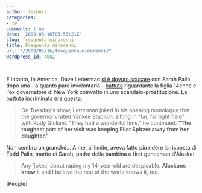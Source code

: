 ```yaml
---
author: leibniz
categories:
- tv
comments: true
date: '2009-06-16T05:53:21Z'
slug: frequenta-minorenni
title: Frequenta minorenni
url: "/2009/06/16/frequenta-minorenni/"
wordpress_id: 4082

---
```

E intanto, in America, Dave Letterman [si è dovuto scusare](http://www.people.com/people/article/0,,20285335,00.html?xid=rss-topheadlines) con Sarah Palin dopo una - a quanto pare involontaria - [battuta](http://www.people.com/people/article/0,,20284295,00.html") riguardante la figlia 14enne e l'ex governatore di New York coinvolto in uno scandalo-prostituzione. La battuta incriminata era questa:


> On Tuesday's show, Letterman joked in his opening monologue that the governor visited Yankee Stadium, sitting in "far, far right field" with Rudy Giuliani. "They had a wonderful time," he continued. **"The toughest part of her visit was keeping Eliot Spitzer away from her daughter."**


Non sembra un granché... A me, al limite, aveva fatto più ridere la risposta di Todd Palin, marito di Sarah, padre della bambina e first gentleman d'Alaska:


> Any 'jokes' about raping my 14-year-old are despicable. **Alaskans know** it and I believe the rest of the world knows it, too.


[People]

